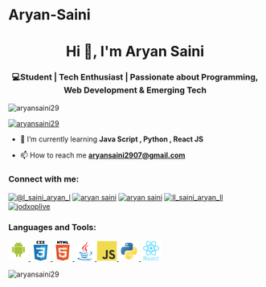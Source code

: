 # Aryan-Saini
<h1 align="center">Hi 👋, I'm Aryan Saini</h1>
<h3 align="center">💻Student | Tech Enthusiast | Passionate about Programming, Web Development & Emerging Tech</h3>

<p align="left"> <img src="https://komarev.com/ghpvc/?username=aryansaini29&label=Profile%20views&color=0e75b6&style=flat" alt="aryansaini29" /> </p>

<p align="left"> <a href="https://github.com/ryo-ma/github-profile-trophy"><img src="https://github-profile-trophy.vercel.app/?username=aryansaini29" alt="aryansaini29" /></a> </p>

- 🌱 I’m currently learning **Java Script , Python , React JS**

- 📫 How to reach me **aryansaini2907@gmail.com**

<h3 align="left">Connect with me:</h3>
<p align="left">
<a href="https://twitter.com/@l_saini_aryan_l" target="blank"><img align="center" src="https://raw.githubusercontent.com/rahuldkjain/github-profile-readme-generator/master/src/images/icons/Social/twitter.svg" alt="@l_saini_aryan_l" height="30" width="40" /></a>
<a href="https://linkedin.com/in/aryan saini" target="blank"><img align="center" src="https://raw.githubusercontent.com/rahuldkjain/github-profile-readme-generator/master/src/images/icons/Social/linked-in-alt.svg" alt="aryan saini" height="30" width="40" /></a>
<a href="https://fb.com/aryan saini" target="blank"><img align="center" src="https://raw.githubusercontent.com/rahuldkjain/github-profile-readme-generator/master/src/images/icons/Social/facebook.svg" alt="aryan saini" height="30" width="40" /></a>
<a href="https://instagram.com/ll_saini_aryan_ll" target="blank"><img align="center" src="https://raw.githubusercontent.com/rahuldkjain/github-profile-readme-generator/master/src/images/icons/Social/instagram.svg" alt="ll_saini_aryan_ll" height="30" width="40" /></a>
<a href="https://www.youtube.com/c/jodxoplive" target="blank"><img align="center" src="https://raw.githubusercontent.com/rahuldkjain/github-profile-readme-generator/master/src/images/icons/Social/youtube.svg" alt="jodxoplive" height="30" width="40" /></a>
</p>

<h3 align="left">Languages and Tools:</h3>
<p align="left"> <a href="https://developer.android.com" target="_blank" rel="noreferrer"> <img src="https://raw.githubusercontent.com/devicons/devicon/master/icons/android/android-original-wordmark.svg" alt="android" width="40" height="40"/> </a> <a href="https://www.w3schools.com/css/" target="_blank" rel="noreferrer"> <img src="https://raw.githubusercontent.com/devicons/devicon/master/icons/css3/css3-original-wordmark.svg" alt="css3" width="40" height="40"/> </a> <a href="https://www.w3.org/html/" target="_blank" rel="noreferrer"> <img src="https://raw.githubusercontent.com/devicons/devicon/master/icons/html5/html5-original-wordmark.svg" alt="html5" width="40" height="40"/> </a> <a href="https://www.java.com" target="_blank" rel="noreferrer"> <img src="https://raw.githubusercontent.com/devicons/devicon/master/icons/java/java-original.svg" alt="java" width="40" height="40"/> </a> <a href="https://developer.mozilla.org/en-US/docs/Web/JavaScript" target="_blank" rel="noreferrer"> <img src="https://raw.githubusercontent.com/devicons/devicon/master/icons/javascript/javascript-original.svg" alt="javascript" width="40" height="40"/> </a> <a href="https://www.python.org" target="_blank" rel="noreferrer"> <img src="https://raw.githubusercontent.com/devicons/devicon/master/icons/python/python-original.svg" alt="python" width="40" height="40"/> </a> <a href="https://reactjs.org/" target="_blank" rel="noreferrer"> <img src="https://raw.githubusercontent.com/devicons/devicon/master/icons/react/react-original-wordmark.svg" alt="react" width="40" height="40"/> </a> </p>

<p><img align="center" src="https://github-readme-stats.vercel.app/api/top-langs?username=aryansaini29&show_icons=true&locale=en&layout=compact" alt="aryansaini29" /></p>
